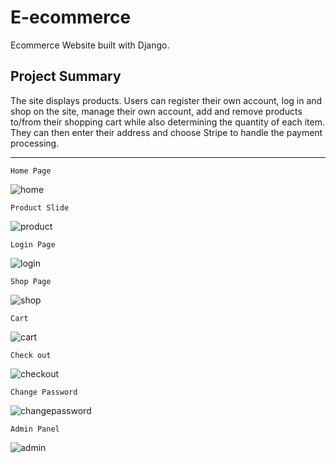 # E-ecommerce

Ecommerce Website built with Django.

<h2>Project Summary</h2>
The site displays products. Users can register their own account, log in and shop on the site, manage their own account, add and remove products to/from their shopping cart while also determining the quantity of each item. They can then enter their address and choose Stripe to handle the payment processing.


<hr>

`Home Page`

![home](https://user-images.githubusercontent.com/106841046/229610572-ad284f55-ee8c-47f1-913b-9b18cc1caec6.PNG)


`Product Slide`

![product](https://user-images.githubusercontent.com/106841046/229611807-ada9094a-b51c-4cea-8fa6-ec7596e48fc7.PNG)


`Login Page`

![login](https://user-images.githubusercontent.com/106841046/229610646-993e83cb-7021-4a94-aa18-b6a5bf21802e.PNG)


`Shop Page`

![shop](https://user-images.githubusercontent.com/106841046/229612652-9f6df56f-59ef-4fb8-be57-6514b3f40bf9.PNG)


`Cart`

![cart](https://user-images.githubusercontent.com/106841046/229612810-b50789b7-fc5b-4987-a64b-79564a6508dc.PNG)

`Check out`

![checkout](https://user-images.githubusercontent.com/106841046/229613193-747cc332-fc0e-4820-9504-ef87b35817c0.PNG)


`Change Password`

![changepassword](https://user-images.githubusercontent.com/106841046/229612956-b1e3739f-a4aa-44be-8aad-202695e087de.PNG)


`Admin Panel`

![admin](https://user-images.githubusercontent.com/106841046/229613072-0b209b25-000f-4a86-8f45-e393838a3e27.PNG)



